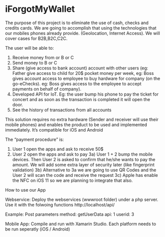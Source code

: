 # iForgotMyWallet

The purpose of this project is to eliminate the use of cash, checks and credits cards. We are going to accomplish that using the technologies that our mobiles phones already provide. (Geolocation, Internet Access).
We will cover cases for B2B,B2C,C2C.

The user will be able to:
1) Receive money from or B or C
2) Send money to B or C
3) Share (give access to bank account) account with other users (eg: Father give access to child for 20$ pocket money per week, eg: Boss gives account access to employee to buy hardware for company (on the go-eChecks). eg: Boss gives access to the employee to accept payments on behalf of company).
4) Developed API for IoT. Eg: the user bump his phone to pay the  ticket for concert and as soon as the transaction is completed it will open the door.
5) See the history of transactions from all accounts 

This solution requires no extra hardware (Sender and receiver will use their mobile phones) and enables the product to be used and implemented immediately. It’s compatible for iOS and Android

The “payment procedure” is:
1) User 1 open the apps and ask to receive 50$
2) User 2 open the apps and ask to pay
3a) User 1 + 2 bump the mobile devices. Then User 2 is asked to confirm that he/she wants to pay the amount. We will add some extra layer of security later (like fingerprint validation)
3b) Alternative to 3a we are going to use QR Codes and the User 2 will scan the code and receive the request
3c) Apple has enable the NFC on iOS 11 so we are planning to integrate that also.


How to use our App

Webservice:
Deploy the webservices (wwwroot folder) under a php server. 
Use it with the folwoing functions http://localhost/api/

Example:
Post parameters
method: getUserData
api: 1
userid: 3

Mobile App:
Compile and run with Xamarin Studio. Each platform needs to be run seperatly (iOS / Android)
